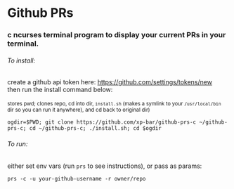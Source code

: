 # Github PRs
### c ncurses terminal program to display your current PRs in your terminal.

###### To install:
create a github api token here: https://github.com/settings/tokens/new<br>
then run the install command below:<br>
<br>
<sub>
stores pwd; clones repo, cd into dir, `install.sh` (makes a symlink to your `/usr/local/bin` dir so you can run it anywhere), and cd back to original dir)
</sub>
<br>
```
ogdir=$PWD; git clone https://github.com/xp-bar/github-prs-c ~/github-prs-c; cd ~/github-prs-c; ./install.sh; cd $ogdir
```

###### To run:
either set env vars (run `prs` to see instructions), or pass as params:
<br>
```
prs -c -u your-github-username -r owner/repo
```
<br>
